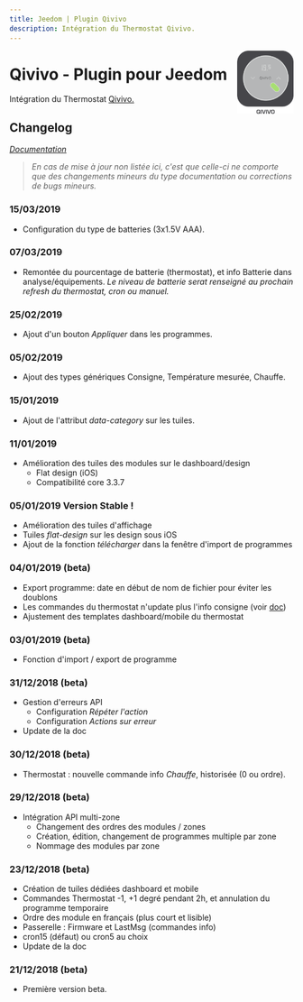 ```yaml
---
title: Jeedom | Plugin Qivivo
description: Intégration du Thermostat Qivivo.
---
```


<img align="right" src="../images/qivivo_icon.png" width="100">

# Qivivo - Plugin pour Jeedom

Intégration du Thermostat [Qivivo.](https://www.qivivo.com/fr/)

## Changelog

*[Documentation](index.md)*

>*En cas de mise à jour non listée ici, c'est que celle-ci ne comporte que des changements mineurs du type documentation ou corrections de bugs mineurs.*

### 15/03/2019
- Configuration du type de batteries (3x1.5V AAA).

### 07/03/2019
- Remontée du pourcentage de batterie (thermostat), et info Batterie dans analyse/équipements.
*Le niveau de batterie serat renseigné au prochain refresh du thermostat, cron ou manuel.*

### 25/02/2019
- Ajout d'un bouton *Appliquer* dans les programmes.

### 05/02/2019
- Ajout des types génériques Consigne, Température mesurée, Chauffe.

### 15/01/2019
- Ajout de l'attribut *data-category* sur les tuiles.

### 11/01/2019
- Amélioration des tuiles des modules sur le dashboard/design
  - Flat design (iOS)
  - Compatibilité core 3.3.7

### 05/01/2019 Version Stable !
- Amélioration des tuiles d'affichage
- Tuiles *flat-design* sur les design sous iOS
- Ajout de la fonction *télécharger* dans la fenêtre d'import de programmes

### 04/01/2019 (beta)
- Export programme: date en début de nom de fichier pour éviter les doublons
- Les commandes du thermostat n'update plus l'info consigne (voir [doc](https://kiboost.github.io/jeedom_docs/plugins/qivivo/fr_FR/#utilisation))
- Ajustement des templates dashboard/mobile du thermostat

### 03/01/2019 (beta)
- Fonction d'import / export de programme

### 31/12/2018 (beta)
- Gestion d'erreurs API
  - Configuration *Répéter l'action*
  - Configuration *Actions sur erreur*
- Update de la doc

### 30/12/2018 (beta)
- Thermostat : nouvelle commande info *Chauffe*, historisée (0 ou ordre).

### 29/12/2018 (beta)
- Intégration API multi-zone
  - Changement des ordres des modules / zones
  - Création, édition, changement de programmes multiple par zone
  - Nommage des modules par zone

### 23/12/2018 (beta)
- Création de tuiles dédiées dashboard et mobile
- Commandes Thermostat -1, +1 degré pendant 2h, et annulation du programme temporaire 
- Ordre des module en français (plus court et lisible)
- Passerelle : Firmware et LastMsg (commandes info)
- cron15 (défaut) ou cron5 au choix
- Update de la doc

### 21/12/2018 (beta)

- Première version beta.
